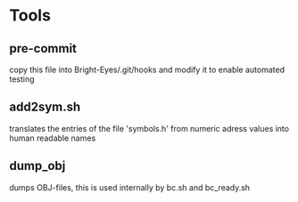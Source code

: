 # Tools

## pre-commit
copy this file into Bright-Eyes/.git/hooks
and modify it to enable automated testing

## add2sym.sh
translates the entries of the file 'symbols.h' from numeric adress
values into human readable names

## dump_obj
dumps OBJ-files, this is used internally by bc.sh and bc_ready.sh
